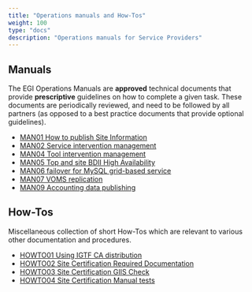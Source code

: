 ```yaml
---
title: "Operations manuals and How-Tos"
weight: 100
type: "docs"
description: "Operations manuals for Service Providers"
---
```


## Manuals

The EGI Operations Manuals are **approved** technical documents that provide
**prescriptive** guidelines on how to complete a given task. These documents are
periodically reviewed, and need to be followed by all partners (as opposed to a
best practice documents that provide optional guidelines).

- [MAN01 How to publish Site Information](./man01_how_to_publish_site_information)
- [MAN02 Service intervention management](./man02_service_intervention_management)
- [MAN04 Tool intervention management](./man04_tool_intervention_management)
- [MAN05 Top and site BDII High Availability](./man05_top_and_site_bdii_high_availability)
- [MAN06 failover for MySQL grid-based service](./man06_failover_for_mysql_grid_based_services)
- [MAN07 VOMS replication](./man07_voms_replication)
- [MAN09 Accounting data publishing](./man09_accounting_data_publishing)

## How-Tos

Miscellaneous collection of short How-Tos which are relevant to various other
documentation and procedures.

- [HOWTO01 Using IGTF CA distribution](./howto01_using_igtf_ca_distribution)
- [HOWTO02 Site Certification Required Documentation](./howto02_site_certification_required_documentation)
- [HOWTO03 Site Certification GIIS Check](./howto03_site_certificatoin_giis_check)
- [HOWTO04 Site Certification Manual tests](./howto04_site_certification_manual_tests)
